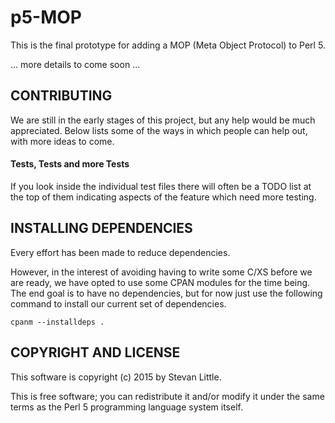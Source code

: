 # p5-MOP

This is the final prototype for adding a MOP (Meta Object Protocol) to Perl 5. 

... more details to come soon ...

## CONTRIBUTING

We are still in the early stages of this project, but any help would be much 
appreciated. Below lists some of the ways in which people can help out, with 
more ideas to come.

#### Tests, Tests and more Tests

If you look inside the individual test files there will often be a TODO list
at the top of them indicating aspects of the feature which need more testing. 

## INSTALLING DEPENDENCIES

Every effort has been made to reduce dependencies.

However, in the interest of avoiding having to write some C/XS before we are 
ready, we have opted to use some CPAN modules for the time being. The end 
goal is to have no dependencies, but for now just use the following command
to install our current set of dependencies.

```
cpanm --installdeps .
```

## COPYRIGHT AND LICENSE

This software is copyright (c) 2015 by Stevan Little.

This is free software; you can redistribute it and/or modify it under
the same terms as the Perl 5 programming language system itself.

